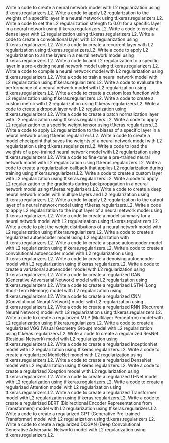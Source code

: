 Write a code to create a neural network model with L2 regularization using tf.keras.regularizers.L2.
Write a code to apply L2 regularization to the weights of a specific layer in a neural network using tf.keras.regularizers.L2.
Write a code to set the L2 regularization strength to 0.01 for a specific layer in a neural network using tf.keras.regularizers.L2.
Write a code to create a dense layer with L2 regularization using tf.keras.regularizers.L2.
Write a code to create a convolutional layer with L2 regularization using tf.keras.regularizers.L2.
Write a code to create a recurrent layer with L2 regularization using tf.keras.regularizers.L2.
Write a code to apply L2 regularization to all the layers in a neural network model using tf.keras.regularizers.L2.
Write a code to add L2 regularization to a specific layer in a pre-existing neural network model using tf.keras.regularizers.L2.
Write a code to compile a neural network model with L2 regularization using tf.keras.regularizers.L2.
Write a code to train a neural network model with L2 regularization using tf.keras.regularizers.L2.
Write a code to evaluate the performance of a neural network model with L2 regularization using tf.keras.regularizers.L2.
Write a code to create a custom loss function with L2 regularization using tf.keras.regularizers.L2.
Write a code to create a custom metric with L2 regularization using tf.keras.regularizers.L2.
Write a code to create a dropout layer with L2 regularization using tf.keras.regularizers.L2.
Write a code to create a batch normalization layer with L2 regularization using tf.keras.regularizers.L2.
Write a code to apply L2 regularization to a specific weight tensor using tf.keras.regularizers.L2.
Write a code to apply L2 regularization to the biases of a specific layer in a neural network using tf.keras.regularizers.L2.
Write a code to create a model checkpoint that saves the weights of a neural network model with L2 regularization using tf.keras.regularizers.L2.
Write a code to load the weights of a pre-trained neural network model with L2 regularization using tf.keras.regularizers.L2.
Write a code to fine-tune a pre-trained neural network model with L2 regularization using tf.keras.regularizers.L2.
Write a code to create a regularization callback that applies L2 regularization during training using tf.keras.regularizers.L2.
Write a code to create a custom layer with L2 regularization using tf.keras.regularizers.L2.
Write a code to apply L2 regularization to the gradients during backpropagation in a neural network model using tf.keras.regularizers.L2.
Write a code to create a deep neural network model with multiple layers and L2 regularization using tf.keras.regularizers.L2.
Write a code to apply L2 regularization to the output layer of a neural network model using tf.keras.regularizers.L2.
Write a code to apply L2 regularization to the input layer of a neural network model using tf.keras.regularizers.L2.
Write a code to create a model summary for a neural network model with L2 regularization using tf.keras.regularizers.L2.
Write a code to plot the weight distributions of a neural network model with L2 regularization using tf.keras.regularizers.L2.
Write a code to create a regularized autoencoder model using L2 regularization with tf.keras.regularizers.L2.
Write a code to create a sparse autoencoder model with L2 regularization using tf.keras.regularizers.L2.
Write a code to create a convolutional autoencoder model with L2 regularization using tf.keras.regularizers.L2.
Write a code to create a denoising autoencoder model with L2 regularization using tf.keras.regularizers.L2.
Write a code to create a variational autoencoder model with L2 regularization using tf.keras.regularizers.L2.
Write a code to create a regularized GAN (Generative Adversarial Network) model with L2 regularization using tf.keras.regularizers.L2.
Write a code to create a regularized LSTM (Long Short-Term Memory) model with L2 regularization using tf.keras.regularizers.L2.
Write a code to create a regularized CNN (Convolutional Neural Network) model with L2 regularization using tf.keras.regularizers.L2.
Write a code to create a regularized RNN (Recurrent Neural Network) model with L2 regularization using tf.keras.regularizers.L2.
Write a code to create a regularized MLP (Multilayer Perceptron) model with L2 regularization using tf.keras.regularizers.L2.
Write a code to create a regularized VGG (Visual Geometry Group) model with L2 regularization using tf.keras.regularizers.L2.
Write a code to create a regularized ResNet (Residual Network) model with L2 regularization using tf.keras.regularizers.L2.
Write a code to create a regularized InceptionNet model with L2 regularization using tf.keras.regularizers.L2.
Write a code to create a regularized MobileNet model with L2 regularization using tf.keras.regularizers.L2.
Write a code to create a regularized DenseNet model with L2 regularization using tf.keras.regularizers.L2.
Write a code to create a regularized Xception model with L2 regularization using tf.keras.regularizers.L2.
Write a code to create a regularized U-Net model with L2 regularization using tf.keras.regularizers.L2.
Write a code to create a regularized Attention model with L2 regularization using tf.keras.regularizers.L2.
Write a code to create a regularized Transformer model with L2 regularization using tf.keras.regularizers.L2.
Write a code to create a regularized BERT (Bidirectional Encoder Representations from Transformers) model with L2 regularization using tf.keras.regularizers.L2.
Write a code to create a regularized GPT (Generative Pre-trained Transformer) model with L2 regularization using tf.keras.regularizers.L2.
Write a code to create a regularized DCGAN (Deep Convolutional Generative Adversarial Network) model with L2 regularization using tf.keras.regularizers.L2.